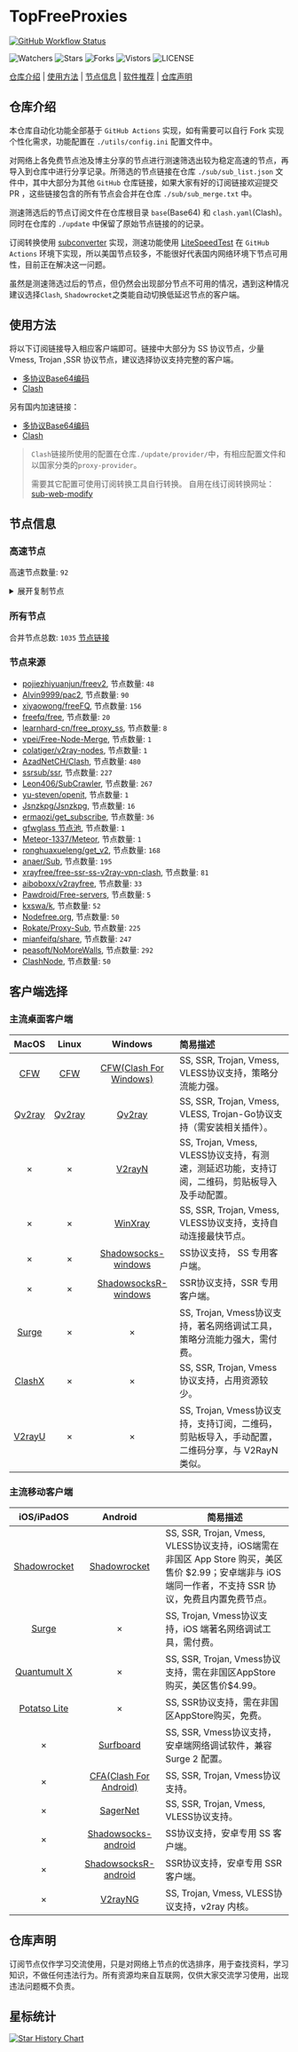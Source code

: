 # TopFreeProxies
[![GitHub Workflow Status](https://github.com/1904240502/node/actions/workflows/get-proxies.yml/badge.svg)](https://github.com/1904240502/node/actions/workflows/get-proxies.yml) 

![Watchers](https://img.shields.io/github/watchers/1904240502/node) ![Stars](https://img.shields.io/github/stars/1904240502/node) ![Forks](https://img.shields.io/github/forks/1904240502/node) ![Vistors](https://visitor-badge.laobi.icu/badge?page_id=1904240502.node) ![LICENSE](https://img.shields.io/badge/license-CC%20BY--SA%204.0-green.svg)

[仓库介绍](https://github.com/1904240502/node#仓库介绍) | [使用方法](https://github.com/1904240502/node#使用方法) | [节点信息](https://github.com/1904240502/node#节点信息) | [软件推荐](https://github.com/1904240502/node#客户端选择) | [仓库声明](https://github.com/1904240502/node#仓库声明)

## 仓库介绍
本仓库自动化功能全部基于 `GitHub Actions` 实现，如有需要可以自行 Fork 实现个性化需求，功能配置在 `./utils/config.ini` 配置文件中。

对网络上各免费节点池及博主分享的节点进行测速筛选出较为稳定高速的节点，再导入到仓库中进行分享记录。所筛选的节点链接在仓库 `./sub/sub_list.json` 文件中，其中大部分为其他 `GitHub` 仓库链接，如果大家有好的订阅链接欢迎提交 PR ，这些链接包含的所有节点会合并在仓库 `./sub/sub_merge.txt` 中。

测速筛选后的节点订阅文件在仓库根目录 `base`(Base64) 和 `clash.yaml`(Clash)。同时在仓库的 `./update` 中保留了原始节点链接的的记录。

订阅转换使用 [subconverter](https://github.com/tindy2013/subconverter) 实现，测速功能使用 [LiteSpeedTest](https://github.com/xxf098/LiteSpeedTest) 在 `GitHub Actions` 环境下实现，所以美国节点较多，不能很好代表国内网络环境下节点可用性，目前正在解决这一问题。

虽然是测速筛选过后的节点，但仍然会出现部分节点不可用的情况，遇到这种情况建议选择`Clash`, `Shadowrocket`之类能自动切换低延迟节点的客户端。

## 使用方法
将以下订阅链接导入相应客户端即可。链接中大部分为 SS 协议节点，少量 Vmess, Trojan ,SSR 协议节点，建议选择协议支持完整的客户端。

- [多协议Base64编码](https://raw.githubusercontent.com/1904240502/node/master/base)
- [Clash](https://raw.githubusercontent.com/1904240502/node/master/clash.yaml)



另有国内加速链接：

- [多协议Base64编码](https://fastly.jsdelivr.net/gh/1904240502/node@master/base)
- [Clash](https://fastly.jsdelivr.net/gh/1904240502/node@master/clash.yaml)

>`Clash`链接所使用的配置在仓库`./update/provider/`中，有相应配置文件和以国家分类的`proxy-provider`。
>
>需要其它配置可使用订阅转换工具自行转换。
>自用在线订阅转换网址：[sub-web-modify](https://sub.v1.mk/)

## 节点信息
### 高速节点
高速节点数量: `92`
<details>
  <summary>展开复制节点</summary>

    vmess://eyJ2IjoiMiIsInBzIjoi8J+HuPCfh6wgU2luZ2Fwb3JlIDAzIChHQVJFTkEpIiwiYWRkIjoiMTM0LjEyMi40MC41NiIsInBvcnQiOiI4MCIsInR5cGUiOiJub25lIiwiaWQiOiI5MWJhZTI5NS1jMTY3LTRkZjgtOWI5OC0yMTdhZmFiNzk3MTciLCJhaWQiOiIwIiwibmV0Ijoid3MiLCJwYXRoIjoiL2hhaHV1dHVuZyIsImhvc3QiOiJkbC5rZ3ZuLmdhcmVuYW5vdy5jb20iLCJ0bHMiOiIifQ==
    ss://YWVzLTI1Ni1jZmI6YW1hem9uc2tyMDU@43.207.110.173:443#%F0%9F%87%AF%F0%9F%87%B5%20%E6%97%A5%E6%9C%AC%20006
    ssr://anAtYW00OC02LmVxbm9kZS5uZXQ6ODA4MTpvcmlnaW46YWVzLTI1Ni1jZmI6dGxzMS4yX3RpY2tldF9hdXRoOlpVRnZhMkpoUkU0Mi8_Z3JvdXA9VTFOU1VISnZkbWxrWlhJJnJlbWFya3M9OEotSHJfQ2ZoN1VnNXBlbDVweXNJREF4TUEmb2Jmc3BhcmFtPSZwcm90b3BhcmFtPQ
    vmess://eyJ2IjoiMiIsInBzIjoi8J+HuPCfh6wg5paw5Yqg5Z2hXzAzMjIwMjUiLCJhZGQiOiIxNzIuMTA0LjE3MS42NCIsInBvcnQiOiI4MCIsInR5cGUiOiJub25lIiwiaWQiOiI1YmI2YjVjMy00MGRkLTRhMWYtOWY0My04MDIzMjBjYzViNTYiLCJhaWQiOiIwIiwibmV0Ijoid3MiLCJwYXRoIjoiL3Byb2plY3Q0Z3l1bmEucHciLCJob3N0IjoiMTcyLjEwNC4xNzEuNjQiLCJ0bHMiOiIifQ==
    trojan://78af6d6d-6de7-3a1f-a969-c39077fb47bf@azgy001.xibai6.top:20713?allowInsecure=1&sni=ssl.ssl12.xyz#%F0%9F%87%A8%F0%9F%87%B3%20_TW_%E5%8F%B0%E6%B9%BE-%3E%F0%9F%87%BA%F0%9F%87%B8_US_%E7%BE%8E%E5%9B%BD_50
    vmess://eyJ2IjoiMiIsInBzIjoi8J+Hr/Cfh7UgX0pQX+aXpeacrF8zIiwiYWRkIjoic3V6aGloYW4uZXUub3JnIiwicG9ydCI6IjQ0MyIsInR5cGUiOiJub25lIiwiaWQiOiIwYjg3M2NmZi0xMWFiLTQ3MTYtYzQxYS0wNGY4ODYxMzUwOTEiLCJhaWQiOiIwIiwibmV0Ijoid3MiLCJwYXRoIjoiL3JvZXdlc3UiLCJob3N0Ijoic3V6aGloYW4uZXUub3JnIiwidGxzIjoidGxzIn0=
    ss://Y2hhY2hhMjAtaWV0Zi1wb2x5MTMwNTpHIXlCd1BXSDNWYW8@217.197.161.138:805#Pool_%F0%9F%87%B8%F0%9F%87%ACSG_126
    ss://Y2hhY2hhMjAtaWV0Zi1wb2x5MTMwNTpHIXlCd1BXSDNWYW8@217.197.161.136:811#Pool_%F0%9F%87%B8%F0%9F%87%ACSG_125
    trojan://96983eb4-c8f1-316e-ab00-500014ed3d8b@133.167.100.203:2053?allowInsecure=1#%F0%9F%87%AF%F0%9F%87%B5%20JP%28AzadNet.t.me%29_8
    trojan://36d9d131-6319-4758-b4ce-3011f0afc72a@20.239.141.137:443?allowInsecure=1&sni=hkt.iamnotagoodman.com#%F0%9F%87%AD%F0%9F%87%B0%20HK%28AzadNet.t.me%29_4
    trojan://91ef9bbb-25d9-4593-9f9e-d17e713f5aad@47.242.63.176:443?allowInsecure=1&sni=805hk.ok365.cyou#%F0%9F%87%AD%F0%9F%87%B0%20HK%28AzadNet.t.me%29_5
    trojan://d4e41ff772c7fd45@45.11.104.94:3389?allowInsecure=1&sni=sbank.ir#%F0%9F%87%AD%F0%9F%87%B0%20HK%28AzadNet.t.me%29_6
    trojan://f42e1a2e-e650-44f4-8d17-bcb68663da18@150.230.201.192:443?allowInsecure=1&sni=www.seetheworldjp.ga#%F0%9F%87%AF%F0%9F%87%B5%20JP%28AzadNet.t.me%29_1
    trojan://4f7dc540-d244-4e64-af21-4b5bb300add3@132.226.5.246:443?allowInsecure=1&sni=www.tokyo2023.ga#%F0%9F%87%AF%F0%9F%87%B5%20JP%28AzadNet.t.me%29_2
    trojan://7d0f1f83-0f2f-4b90-930e-de44ac233fef@20.210.234.145:443?allowInsecure=1&sni=in.stablize.top#%F0%9F%87%AF%F0%9F%87%B5%20JP%28AzadNet.t.me%29_3
    trojan://share.mjj-home.com@185.212.56.168:443?allowInsecure=1&sni=tw.softbank.mjj-home.com#%F0%9F%87%AF%F0%9F%87%B5%20JP%28AzadNet.t.me%29_4
    trojan://29aa9820-78aa-43de-a477-587747ce21a3@20.210.223.245:443?allowInsecure=1&sni=usajs.stablize.top#%F0%9F%87%AF%F0%9F%87%B5%20JP%28AzadNet.t.me%29_5
    trojan://7d0f1f83-0f2f-4b90-930e-de44ac233fef@20.194.223.41:443?allowInsecure=1&sni=jp.stablize.top#%F0%9F%87%AF%F0%9F%87%B5%20JP%28AzadNet.t.me%29_6
    trojan://96983eb4-c8f1-316e-ab00-500014ed3d8b@49.212.221.47:2053?allowInsecure=1#%F0%9F%87%AF%F0%9F%87%B5%20JP%28AzadNet.t.me%29_7
    trojan://d2c435dd-f5d6-4b27-b2af-daddcf85b56c@58.152.47.118:443?allowInsecure=1&sni=download2hkt.windowsupdate.lol#%F0%9F%87%AD%F0%9F%87%B0%20HK%28AzadNet.t.me%29_3
    trojan://96983eb4-c8f1-316e-ab00-500014ed3d8b@160.16.145.107:2053?allowInsecure=1#%F0%9F%87%AF%F0%9F%87%B5%20JP%28AzadNet.t.me%29_9
    trojan://96983eb4-c8f1-316e-ab00-500014ed3d8b@219.94.250.108:2053?allowInsecure=1#%F0%9F%87%AF%F0%9F%87%B5%20JP%28AzadNet.t.me%29_10
    trojan://96983eb4-c8f1-316e-ab00-500014ed3d8b@153.121.74.146:2053?allowInsecure=1#%F0%9F%87%AF%F0%9F%87%B5%20JP%28AzadNet.t.me%29_11
    trojan://265f092f-418b-30c9-a479-4800fd44dd19mielink@172.104.118.90:443?allowInsecure=1&sni=$paydiu.com#%F0%9F%87%AF%F0%9F%87%B5%20JP%28AzadNet.t.me%29_12
    trojan://9c822f05-cfdc-479a-9534-60f3d4127435@138.2.113.248:443?allowInsecure=1#%F0%9F%87%B0%F0%9F%87%B7%20KR%28AzadNet.t.me%29_1
    trojan://f2117e99-9b6e-47fd-b0a9-634a0b15b998@146.56.189.146:443?allowInsecure=1#%F0%9F%87%B0%F0%9F%87%B7%20KR%28AzadNet.t.me%29_2
    trojan://7d2f4381-c5d5-38ae-9ee9-5dd8e37f66d7@172.105.127.58:443?allowInsecure=1&sni=sg1.nodegz.top#%F0%9F%87%B8%F0%9F%87%AC%20SG%28AzadNet.t.me%29_2
    trojan://iyinglong@18.141.8.87:443?allowInsecure=1#%F0%9F%87%B8%F0%9F%87%AC%20SG%28AzadNet.t.me%29_3
    trojan://d66013c645b93c5c@5.44.249.43:3389?allowInsecure=1#%F0%9F%87%B8%F0%9F%87%AC%20SG%28AzadNet.t.me%29_4
    trojan://7d0f1f83-0f2f-4b90-930e-de44ac233fef@23.101.30.60:443?allowInsecure=1&sni=sg.stablize.top#%F0%9F%87%B8%F0%9F%87%AC%20SG%28AzadNet.t.me%29_5
    trojan://41742_920c8caa@13.229.61.145:443?allowInsecure=1&sni=hk31.ssgnode.ga#%F0%9F%87%B8%F0%9F%87%AC%20SG%28AzadNet.t.me%29_6
    trojan://iyinglong@54.179.182.190:443?allowInsecure=1#%F0%9F%87%B8%F0%9F%87%AC%20SG%28AzadNet.t.me%29_7
    trojan://28d98f761aca9d636f44db62544628eb@184.168.127.50:443?allowInsecure=1#%F0%9F%87%B8%F0%9F%87%AC%20SG%28AzadNet.t.me%29_8
    trojan://dbc97910-5265-488e-b2e5-62e533f97326@20.205.233.160:443?allowInsecure=1&sni=li1faiubsvdnasjp2.559xp5.cn#%F0%9F%87%B8%F0%9F%87%AC%20SG%28AzadNet.t.me%29_9
    trojan://f3389204-7adb-45d8-906c-c17792336574@20.205.235.145:443?allowInsecure=1&sni=nsaghhfhitw.559xp5.cn#%F0%9F%87%B8%F0%9F%87%AC%20SG%28AzadNet.t.me%29_10
    trojan://yAcqvPOj@sgb.mdfg.tk:443?allowInsecure=1#%F0%9F%87%B8%F0%9F%87%AC%20SG%28AzadNet.t.me%29_11
    trojan://0c6a3341e8d5ab17@103.172.116.214:3389?allowInsecure=1#%F0%9F%87%B8%F0%9F%87%AC%20SG%28AzadNet.t.me%29_12
    trojan://7b06d22a8a7c764f@211.72.35.158:3389?allowInsecure=1#%F0%9F%87%A8%F0%9F%87%B3%20TW%28AzadNet.t.me%29_1
    trojan://HjFvTHArRtFScVNJQIBrjCejelvHATUk@61.228.92.76:889?allowInsecure=1&sni=o-two.bond#%F0%9F%87%A8%F0%9F%87%B3%20TW%28AzadNet.t.me%29_2
    trojan://s6rIg1Mkke73fwZU@111.253.221.179:443?allowInsecure=1&sni=mv-tw05.link#%F0%9F%87%A8%F0%9F%87%B3%20TW%28AzadNet.t.me%29_3
    trojan://b09d2aaa443af97a@211.72.35.155:3389?allowInsecure=1#%F0%9F%87%A8%F0%9F%87%B3%20TW%28AzadNet.t.me%29_4
    trojan://3febb05ea76a940f@60.249.3.125:3389?allowInsecure=1#%F0%9F%87%A8%F0%9F%87%B3%20TW%28AzadNet.t.me%29_5
    trojan://8b475d9e868e43e0@211.72.35.157:3389?allowInsecure=1#%F0%9F%87%A8%F0%9F%87%B3%20TW%28AzadNet.t.me%29_6
    trojan://b84d16a244460e09@211.72.35.152:3389?allowInsecure=1#%F0%9F%87%A8%F0%9F%87%B3%20TW%28AzadNet.t.me%29_7
    vmess://eyJ2IjoiMiIsInBzIjoi8J+HuvCfh7ggaHR0cHMvL2dpdGh1Yi5jb20vQWx2aW45OTk5L25ldy1wYWMvd2lraSBjbGFzaCBpcDEg5rSb5p2J55+2MS0xMENETiIsImFkZCI6IjE0MS4xMDEuMTE1LjMwIiwicG9ydCI6IjQ0MyIsInR5cGUiOiJub25lIiwiaWQiOiI0MGQ0OTZhNi1jZWViLTQwOTYtYmFlYi00Y2M1MmIyMDU2MjEiLCJhaWQiOiIwIiwibmV0Ijoid3MiLCJwYXRoIjoiL0VDVENKMERGIiwiaG9zdCI6IjE1NC52MnJheTMueHl6IiwidGxzIjoidGxzIn0=
    vmess://eyJ2IjoiMiIsInBzIjoi8J+HuvCfh7ggaHR0cHMvL2dpdGh1Yi5jb20vQWx2aW45OTk5L25ldy1wYWMvd2lraSBjbGFzaCBpcDEg5rSb5p2J55+2MS0xMkNETiIsImFkZCI6IjE5MC45My4yNDQuMiIsInBvcnQiOiI0NDMiLCJ0eXBlIjoibm9uZSIsImlkIjoiNDBkNDk2YTYtY2VlYi00MDk2LWJhZWItNGNjNTJiMjA1NjIxIiwiYWlkIjoiMCIsIm5ldCI6IndzIiwicGF0aCI6Ii9FQ1RDSjBERiIsImhvc3QiOiIxNTQudjJyYXkzLnh5eiIsInRscyI6InRscyJ9
    vmess://eyJ2IjoiMiIsInBzIjoi8J+HuvCfh7ggZ2l0aHViLmNvbS9mcmVlZnEgLSDnvo7lm71DbG91ZEZsYXJl6IqC54K5IDE2IiwiYWRkIjoic2cuNzE4Mzk4Lnh5eiIsInBvcnQiOiI4NDQzIiwidHlwZSI6Im5vbmUiLCJpZCI6ImJlMzVmMzlmLTU3MWQtNDI0MC04YWIyLTgwNTVhYWUzYTUzZSIsImFpZCI6IjAiLCJuZXQiOiJ3cyIsInBhdGgiOiIvc3N2Y3VzIiwiaG9zdCI6InNnLjcxODM5OC54eXoiLCJ0bHMiOiJ0bHMifQ==
    trojan://xxoo@138.124.183.222:443?allowInsecure=1&sni=138.124.183.222#%F0%9F%87%BA%F0%9F%87%B8%20US%28AzadNet.t.me%29_2
    vmess://eyJ2IjoiMiIsInBzIjoi8J+HuvCfh7ggaHR0cHMvL2dpdGh1Yi5jb20vQWx2aW45OTk5L25ldy1wYWMvd2lraSBjbGFzaCBpcDEg5rSb5p2J55+2MS0xM0NETiIsImFkZCI6IjE5MC45My4yNDUuMiIsInBvcnQiOiI0NDMiLCJ0eXBlIjoibm9uZSIsImlkIjoiNDBkNDk2YTYtY2VlYi00MDk2LWJhZWItNGNjNTJiMjA1NjIxIiwiYWlkIjoiMCIsIm5ldCI6IndzIiwicGF0aCI6Ii9FQ1RDSjBERiIsImhvc3QiOiIxNTQudjJyYXkzLnh5eiIsInRscyI6InRscyJ9
    trojan://C931CWacy8@204.216.214.102:44386?allowInsecure=1&sni=204.216.214.102#%F0%9F%87%BA%F0%9F%87%B8%20US%28AzadNet.t.me%29_3
    vmess://eyJ2IjoiMiIsInBzIjoi8J+HuvCfh7ggaHR0cHMvL2dpdGh1Yi5jb20vQWx2aW45OTk5L25ldy1wYWMvd2lraSBjbGFzaCBpcDEg5rSb5p2J55+2My00Q0ROIiwiYWRkIjoiMjAzLjMwLjE5MC4yIiwicG9ydCI6IjQ0MyIsInR5cGUiOiJub25lIiwiaWQiOiIxN2IyYTMxMy0zN2EwLTQ5NDUtYThlNC1lNjMzNzU1MDZiNGEiLCJhaWQiOiIwIiwibmV0Ijoid3MiLCJwYXRoIjoiL0EyREpPUEZUIiwiaG9zdCI6Ijc3LnYycmF5MS54eXoiLCJ0bHMiOiJ0bHMifQ==
    vmess://eyJ2IjoiMiIsInBzIjoi8J+HuvCfh7ggaHR0cHMvL2dpdGh1Yi5jb20vQWx2aW45OTk5L25ldy1wYWMvd2lraSBjbGFzaCBpcDEg5rSb5p2J55+2My01Q0ROIiwiYWRkIjoiMjAzLjMwLjE4OS4yIiwicG9ydCI6IjQ0MyIsInR5cGUiOiJub25lIiwiaWQiOiIxN2IyYTMxMy0zN2EwLTQ5NDUtYThlNC1lNjMzNzU1MDZiNGEiLCJhaWQiOiIwIiwibmV0Ijoid3MiLCJwYXRoIjoiL0EyREpPUEZUIiwiaG9zdCI6Ijc3LnYycmF5MS54eXoiLCJ0bHMiOiJ0bHMifQ==
    vmess://eyJ2IjoiMiIsInBzIjoi8J+HuvCfh7ggaHR0cHMvL2dpdGh1Yi5jb20vQWx2aW45OTk5L25ldy1wYWMvd2lraSBjbGFzaCBpcDEg5rSb5p2J55+2My0zQ0ROIiwiYWRkIjoiMjMuMjI3LjM4LjQwIiwicG9ydCI6IjQ0MyIsInR5cGUiOiJub25lIiwiaWQiOiIxN2IyYTMxMy0zN2EwLTQ5NDUtYThlNC1lNjMzNzU1MDZiNGEiLCJhaWQiOiIwIiwibmV0Ijoid3MiLCJwYXRoIjoiL0EyREpPUEZUIiwiaG9zdCI6Ijc3LnYycmF5MS54eXoiLCJ0bHMiOiJ0bHMifQ==
    vmess://eyJ2IjoiMiIsInBzIjoi8J+HuvCfh7gg576O5Zu9XzAzMjI5OTQiLCJhZGQiOiIxNzIuNjcuMjAzLjE2MiIsInBvcnQiOiI0NDMiLCJ0eXBlIjoibm9uZSIsImlkIjoiYzVhMmQ3YjgtYmY4NC00Zjk3LTg1NzctYjliODdmMmJhYWY3IiwiYWlkIjoiMCIsIm5ldCI6IndzIiwicGF0aCI6Ii9BVUlLTjhBVSIsImhvc3QiOiJvcGxnMS5jZmNkbjIueHl6IiwidGxzIjoidGxzIn0=
    vmess://eyJ2IjoiMiIsInBzIjoi8J+HuvCfh7ggaHR0cHMvL2dpdGh1Yi5jb20vQWx2aW45OTk5L25ldy1wYWMvd2lraSBjbGFzaCBpcDEg5rSb5p2J55+2Mi0xMUNETiIsImFkZCI6IjE0MS4xMDEuMTE0LjMxIiwicG9ydCI6IjQ0MyIsInR5cGUiOiJub25lIiwiaWQiOiI1NmEyMTg4Yi0yYWI3LTQwMmMtYjliOC0zNDg0N2ZkZjA5NTgiLCJhaWQiOiIwIiwibmV0Ijoid3MiLCJwYXRoIjoiLzVRTlJPU1JWIiwiaG9zdCI6ImNsYXNoMS5zc3ItZnJlZTIueHl6IiwidGxzIjoidGxzIn0=
    vmess://eyJ2IjoiMiIsInBzIjoi8J+HuvCfh7gg576O5Zu9IDA2MCIsImFkZCI6Im1haW4ubWlsbGlvbmFpcmVhaXNsZS5jb20iLCJwb3J0IjoiNDQzIiwidHlwZSI6Im5vbmUiLCJpZCI6IjJiMjE0MTIyLTE5MDYtNDI4YS1iYmI3LWEwMzljYmI3Y2Q1YyIsImFpZCI6IjAiLCJuZXQiOiJ3cyIsInBhdGgiOiIvOUpaRkRUS0UiLCJob3N0IjoiZnIxLnRydW1wMjAyMy5vcmciLCJ0bHMiOiJ0bHMifQ==
    vmess://eyJ2IjoiMiIsInBzIjoi8J+HuvCfh7ggaHR0cHMvL2dpdGh1Yi5jb20vQWx2aW45OTk5L25ldy1wYWMvd2lraSBjbGFzaCBpcDMg5rSb5p2J55+2NSIsImFkZCI6IjIwMy4zMC4xOTEuNiIsInBvcnQiOiI0NDMiLCJ0eXBlIjoibm9uZSIsImlkIjoiYzVhMmQ3YjgtYmY4NC00Zjk3LTg1NzctYjliODdmMmJhYWY3IiwiYWlkIjoiMCIsIm5ldCI6IndzIiwicGF0aCI6Ii9BVUlLTjhBVSIsImhvc3QiOiJvcGxnMS5jZmNkbjIueHl6IiwidGxzIjoidGxzIn0=
    vmess://eyJ2IjoiMiIsInBzIjoi8J+HuvCfh7ggaHR0cHMvL2dpdGh1Yi5jb20vQWx2aW45OTk5L25ldy1wYWMvd2lraSBjbGFzaCBpcDEg5rSb5p2J55+2My02Q0ROIiwiYWRkIjoiMjAzLjMwLjE4OC4yIiwicG9ydCI6IjQ0MyIsInR5cGUiOiJub25lIiwiaWQiOiIxN2IyYTMxMy0zN2EwLTQ5NDUtYThlNC1lNjMzNzU1MDZiNGEiLCJhaWQiOiIwIiwibmV0Ijoid3MiLCJwYXRoIjoiL0EyREpPUEZUIiwiaG9zdCI6Ijc3LnYycmF5MS54eXoiLCJ0bHMiOiJ0bHMifQ==
    vmess://eyJ2IjoiMiIsInBzIjoi8J+HuvCfh7ggVVMoQXphZE5ldC50Lm1lKV8yNSIsImFkZCI6Ijc3LnYycmF5MS54eXoiLCJwb3J0IjoiNDQzIiwidHlwZSI6Im5vbmUiLCJpZCI6IjE3YjJhMzEzLTM3YTAtNDk0NS1hOGU0LWU2MzM3NTUwNmI0YSIsImFpZCI6IjAiLCJuZXQiOiJ3cyIsInBhdGgiOiIvQTJESk9QRlQiLCJob3N0IjoiNzcudjJyYXkxLnh5eiIsInRscyI6InRscyJ9
    vmess://eyJ2IjoiMiIsInBzIjoi8J+HuvCfh7gg576O5Zu9IDA4NyIsImFkZCI6IjE3Mi42Ny40NS4xNDQiLCJwb3J0IjoiNDQzIiwidHlwZSI6Im5vbmUiLCJpZCI6ImM1YTJkN2I4LWJmODQtNGY5Ny04NTc3LWI5Yjg3ZjJiYWFmNyIsImFpZCI6IjAiLCJuZXQiOiJ3cyIsInBhdGgiOiIvQVVJS044QVUiLCJob3N0Ijoib3BsZzEuY2ZjZG4yLnh5eiIsInRscyI6InRscyJ9
    vmess://eyJ2IjoiMiIsInBzIjoi8J+HuvCfh7ggaHR0cHMvL2dpdGh1Yi5jb20vQWx2aW45OTk5L25ldy1wYWMvd2lraSBjbGFzaCBpcDEg5rSb5p2J55+2NC0xMiIsImFkZCI6IjIzLjIyNy4zOC4yNSIsInBvcnQiOiI0NDMiLCJ0eXBlIjoibm9uZSIsImlkIjoiYzVhMmQ3YjgtYmY4NC00Zjk3LTg1NzctYjliODdmMmJhYWY3IiwiYWlkIjoiMCIsIm5ldCI6IndzIiwicGF0aCI6Ii9BVUlLTjhBVSIsImhvc3QiOiJvcGxnMS5jZmNkbjIueHl6IiwidGxzIjoidGxzIn0=
    vmess://eyJ2IjoiMiIsInBzIjoi8J+HuvCfh7ggaHR0cHMvL2dpdGh1Yi5jb20vQWx2aW45OTk5L25ldy1wYWMvd2lraSBjbGFzaCBpcDEg5rSb5p2J55+2NC0xMCIsImFkZCI6IjIzLjIyNy4zOC4yNyIsInBvcnQiOiI0NDMiLCJ0eXBlIjoibm9uZSIsImlkIjoiYzVhMmQ3YjgtYmY4NC00Zjk3LTg1NzctYjliODdmMmJhYWY3IiwiYWlkIjoiMCIsIm5ldCI6IndzIiwicGF0aCI6Ii9BVUlLTjhBVSIsImhvc3QiOiJvcGxnMS5jZmNkbjIueHl6IiwidGxzIjoidGxzIn0=
    trojan://78af6d6d-6de7-3a1f-a969-c39077fb47bf@azgy001.xibai6.top:20713?allowInsecure=1&sni=ssl.ssl12.xyz#%F0%9F%87%A8%F0%9F%87%B3%20_TW_%E5%8F%B0%E6%B9%BE-%3E%F0%9F%87%BA%F0%9F%87%B8_US_%E7%BE%8E%E5%9B%BD_50%202
    vmess://eyJ2IjoiMiIsInBzIjoi8J+HuvCfh7ggaHR0cHMvL2dpdGh1Yi5jb20vQWx2aW45OTk5L25ldy1wYWMvd2lraSBjbGFzaCBpcDEg5rSb5p2J55+2NC0xNCIsImFkZCI6IjIwMy4yNC4xMDguOCIsInBvcnQiOiI0NDMiLCJ0eXBlIjoibm9uZSIsImlkIjoiYzVhMmQ3YjgtYmY4NC00Zjk3LTg1NzctYjliODdmMmJhYWY3IiwiYWlkIjoiMCIsIm5ldCI6IndzIiwicGF0aCI6Ii9BVUlLTjhBVSIsImhvc3QiOiJvcGxnMS5jZmNkbjIueHl6IiwidGxzIjoidGxzIn0=
    vmess://eyJ2IjoiMiIsInBzIjoi8J+HuvCfh7ggaHR0cHMvL2dpdGh1Yi5jb20vQWx2aW45OTk5L25ldy1wYWMvd2lraSBjbGFzaCBpcDEg5rSb5p2J55+2Mi0zQ0ROIiwiYWRkIjoiMjMuMjI3LjM4LjM5IiwicG9ydCI6IjQ0MyIsInR5cGUiOiJub25lIiwiaWQiOiI1NmEyMTg4Yi0yYWI3LTQwMmMtYjliOC0zNDg0N2ZkZjA5NTgiLCJhaWQiOiIwIiwibmV0Ijoid3MiLCJwYXRoIjoiLzVRTlJPU1JWIiwiaG9zdCI6ImNsYXNoMS5zc3ItZnJlZTIueHl6IiwidGxzIjoidGxzIn0=
    vmess://eyJ2IjoiMiIsInBzIjoi8J+HuvCfh7ggaHR0cHMvL2dpdGh1Yi5jb20vQWx2aW45OTk5L25ldy1wYWMvd2lraSBjbGFzaCBpcDMg5rSb5p2J55+2NyIsImFkZCI6IjIwMy4zMC4xOTEuNCIsInBvcnQiOiI0NDMiLCJ0eXBlIjoibm9uZSIsImlkIjoiYzVhMmQ3YjgtYmY4NC00Zjk3LTg1NzctYjliODdmMmJhYWY3IiwiYWlkIjoiMCIsIm5ldCI6IndzIiwicGF0aCI6Ii9BVUlLTjhBVSIsImhvc3QiOiJvcGxnMS5jZmNkbjIueHl6IiwidGxzIjoidGxzIn0=
    vmess://eyJ2IjoiMiIsInBzIjoi8J+HuvCfh7ggaHR0cHMvL2dpdGh1Yi5jb20vQWx2aW45OTk5L25ldy1wYWMvd2lraSBjbGFzaCBpcDEg5rSb5p2J55+2Mi02Q0ROIiwiYWRkIjoiMjAzLjMwLjE4OC4xODkiLCJwb3J0IjoiNDQzIiwidHlwZSI6Im5vbmUiLCJpZCI6IjU2YTIxODhiLTJhYjctNDAyYy1iOWI4LTM0ODQ3ZmRmMDk1OCIsImFpZCI6IjAiLCJuZXQiOiJ3cyIsInBhdGgiOiIvNVFOUk9TUlYiLCJob3N0IjoiY2xhc2gxLnNzci1mcmVlMi54eXoiLCJ0bHMiOiJ0bHMifQ==
    vmess://eyJ2IjoiMiIsInBzIjoi8J+HuPCfh6wgU2luZ2Fwb3JlIDAzIChHQVJFTkEpIDIiLCJhZGQiOiIxMzQuMTIyLjQwLjU2IiwicG9ydCI6IjgwIiwidHlwZSI6Im5vbmUiLCJpZCI6IjkxYmFlMjk1LWMxNjctNGRmOC05Yjk4LTIxN2FmYWI3OTcxNyIsImFpZCI6IjAiLCJuZXQiOiJ3cyIsInBhdGgiOiIvaGFodXV0dW5nIiwiaG9zdCI6ImRsLmtndm4uZ2FyZW5hbm93LmNvbSIsInRscyI6IiJ9
    vmess://eyJ2IjoiMiIsInBzIjoiQFNTUlNVQi1WNTIt5LuY6LS55o6o6I2Qc3VvLnl0L3NzcnN1YiIsImFkZCI6IjE1NC52MnJheTMueHl6IiwicG9ydCI6IjQ0MyIsInR5cGUiOiJub25lIiwiaWQiOiI0MGQ0OTZhNi1jZWViLTQwOTYtYmFlYi00Y2M1MmIyMDU2MjEiLCJhaWQiOiIwIiwibmV0Ijoid3MiLCJwYXRoIjoiL0VDVENKMERGIiwiaG9zdCI6IjE1NC52MnJheTMueHl6IiwidGxzIjoidGxzIn0=
    vmess://eyJ2IjoiMiIsInBzIjoi5pyq55+lXzAzMjIwODgiLCJhZGQiOiIxNDEuMTAxLjExNC4xMDIiLCJwb3J0IjoiNDQzIiwidHlwZSI6Im5vbmUiLCJpZCI6IjVmNjRmYTY1LTdiMTQtNDljNS05NTRkLWFhMTVjNmJmY2FjZCIsImFpZCI6IjAiLCJuZXQiOiJ3cyIsInBhdGgiOiIvZG9uZ3RhaXdhbmcuY29tIiwiaG9zdCI6ImNsYXNoNi5zc3ItZnJlZS54eXoiLCJ0bHMiOiJ0bHMifQ==
    vmess://eyJ2IjoiMiIsInBzIjoi8J+HuvCfh7ggaHR0cHMvL2dpdGh1Yi5jb20vQWx2aW45OTk5L25ldy1wYWMvd2lraSBjbGFzaCBpcDEg5rSb5p2J55+2MS00Q0ROIiwiYWRkIjoiMjAzLjMwLjE5MC4xIiwicG9ydCI6IjQ0MyIsInR5cGUiOiJub25lIiwiaWQiOiI0MGQ0OTZhNi1jZWViLTQwOTYtYmFlYi00Y2M1MmIyMDU2MjEiLCJhaWQiOiIwIiwibmV0Ijoid3MiLCJwYXRoIjoiL0VDVENKMERGIiwiaG9zdCI6IjE1NC52MnJheTMueHl6IiwidGxzIjoidGxzIn0=
    vmess://eyJ2IjoiMiIsInBzIjoi8J+HuvCfh7ggaHR0cHMvL2dpdGh1Yi5jb20vQWx2aW45OTk5L25ldy1wYWMvd2lraSBjbGFzaCBpcDEg5rSb5p2J55+2MS04Q0ROIiwiYWRkIjoiNjYuMjM1LjIwMC4xIiwicG9ydCI6IjQ0MyIsInR5cGUiOiJub25lIiwiaWQiOiI0MGQ0OTZhNi1jZWViLTQwOTYtYmFlYi00Y2M1MmIyMDU2MjEiLCJhaWQiOiIwIiwibmV0Ijoid3MiLCJwYXRoIjoiL0VDVENKMERGIiwiaG9zdCI6IjE1NC52MnJheTMueHl6IiwidGxzIjoidGxzIn0=
    vmess://eyJ2IjoiMiIsInBzIjoi8J+HuvCfh7ggaHR0cHMvL2dpdGh1Yi5jb20vQWx2aW45OTk5L25ldy1wYWMvd2lraSBjbGFzaCBpcDEg5rSb5p2J55+2MS02Q0ROIiwiYWRkIjoiMjAzLjMwLjE4OC4xIiwicG9ydCI6IjQ0MyIsInR5cGUiOiJub25lIiwiaWQiOiI0MGQ0OTZhNi1jZWViLTQwOTYtYmFlYi00Y2M1MmIyMDU2MjEiLCJhaWQiOiIwIiwibmV0Ijoid3MiLCJwYXRoIjoiL0VDVENKMERGIiwiaG9zdCI6IjE1NC52MnJheTMueHl6IiwidGxzIjoidGxzIn0=
    vmess://eyJ2IjoiMiIsInBzIjoi5LqM54i357+75aKZIGh0dHBzLy8xODA4LmdhIE5vZGVfNjciLCJhZGQiOiIxNDEuMTQ3LjE0OS4xMDEiLCJwb3J0IjoiNDQzIiwidHlwZSI6Im5vbmUiLCJpZCI6ImIzYjZjOTRiLTAxYTQtNDc2MC1jZThiLWQ3ZjNmNDQzYjdmMCIsImFpZCI6IjAiLCJuZXQiOiJ0Y3AiLCJwYXRoIjoiL0VDVENKMERGIiwiaG9zdCI6IjE1NC52MnJheTMueHl6IiwidGxzIjoiIn0=
    ssr://c2ctYW0zLmVxc3Vuc2hpbmUuY29tOjMyMDAxOm9yaWdpbjphZXMtMjU2LWNmYjp0bHMxLjJfdGlja2V0X2F1dGg6TTJjd1pFaHNTMDFGLz9ncm91cD1VMU5TVUhKdmRtbGtaWEkmcmVtYXJrcz04Si1IdVBDZmg2d2djMmN0WVcwekxtVnhjM1Z1YzJocGJtVXVZMjl0TXpJd01ERSZvYmZzcGFyYW09JnByb3RvcGFyYW09
    vmess://eyJ2IjoiMiIsInBzIjoi5LqM54i357+75aKZIGh0dHBzLy8xODA4LmdhIE5vZGVfOTgiLCJhZGQiOiJ2YzMubm9tbC5hcHAiLCJwb3J0IjoiODA4MCIsInR5cGUiOiJub25lIiwiaWQiOiJiZTM1ZjM5Zi01NzFkLTQyNDAtOGFiMi04MDU1YWFlM2E1M2UiLCJhaWQiOiIwIiwibmV0Ijoid3MiLCJwYXRoIjoiL2NoYXQiLCJob3N0IjoidmMzLm5vbWwuYXBwIiwidGxzIjoiIn0=
    vmess://eyJ2IjoiMiIsInBzIjoi6L+Z5Lqb6IqC54K55Y+q6IO95aSH55So5oiW6ICF6Ziy5q2i5aSx6IGU77yM6Jm954S26LSo6YeP5bm25LiN5piv5b6I5aW977yM5Lmf6K+35L2O6LCD5L2/55SoKSAxMDEiLCJhZGQiOiIxNTIuNjkuMTk3LjYwIiwicG9ydCI6IjEwNjkiLCJ0eXBlIjoibm9uZSIsImlkIjoiYWM4ZTI2ZmUtODE1MC00YjYwLWFlNjQtODJmYzc3ZWJhMmNmIiwiYWlkIjoiMCIsIm5ldCI6InRjcCIsInBhdGgiOiIvY2hhdCIsImhvc3QiOiJ2YzMubm9tbC5hcHAiLCJ0bHMiOiIifQ==
    vmess://eyJ2IjoiMiIsInBzIjoi5pyq55+lXzAzMjI1NDEiLCJhZGQiOiIxNDEuMTAxLjExNC4yMiIsInBvcnQiOiI0NDMiLCJ0eXBlIjoibm9uZSIsImlkIjoiOTM3OWZlYTAtMDA2ZC00ZmQzLThlMzUtZDQ1YTVhZjcyYWEyIiwiYWlkIjoiMCIsIm5ldCI6IndzIiwicGF0aCI6Ii9VTVczNjI2MiIsImhvc3QiOiJ2MnJheTEuemh1amljbjIub3JnIiwidGxzIjoidGxzIn0=
    vmess://eyJ2IjoiMiIsInBzIjoi8J+HuvCfh7ggaHR0cHMvL2dpdGh1Yi5jb20vQWx2aW45OTk5L25ldy1wYWMvd2lraSBjbGFzaCBpcDEg5rSb5p2J55+2MS0xMUNETiIsImFkZCI6IjE0MS4xMDEuMTE0LjMwIiwicG9ydCI6IjQ0MyIsInR5cGUiOiJub25lIiwiaWQiOiI0MGQ0OTZhNi1jZWViLTQwOTYtYmFlYi00Y2M1MmIyMDU2MjEiLCJhaWQiOiIwIiwibmV0Ijoid3MiLCJwYXRoIjoiL0VDVENKMERGIiwiaG9zdCI6IjE1NC52MnJheTMueHl6IiwidGxzIjoidGxzIn0=
    vmess://eyJ2IjoiMiIsInBzIjoi5pyq55+lXzAzMjI1MTgiLCJhZGQiOiIxOTAuOTMuMjQ1LjMiLCJwb3J0IjoiNDQzIiwidHlwZSI6Im5vbmUiLCJpZCI6IjU2YTIxODhiLTJhYjctNDAyYy1iOWI4LTM0ODQ3ZmRmMDk1OCIsImFpZCI6IjAiLCJuZXQiOiJ3cyIsInBhdGgiOiIvNVFOUk9TUlYiLCJob3N0Ijoib3BsZzEuemh1amljbjIuY29tIiwidGxzIjoidGxzIn0=
    vmess://eyJ2IjoiMiIsInBzIjoi8J+HuvCfh7ggaHR0cHMvL2dpdGh1Yi5jb20vQWx2aW45OTk5L25ldy1wYWMvd2lraSBjbGFzaCBpcDEg5rSb5p2J55+2My01Q0ROIDIiLCJhZGQiOiIyMDMuMzAuMTg5LjIiLCJwb3J0IjoiNDQzIiwidHlwZSI6Im5vbmUiLCJpZCI6IjE3YjJhMzEzLTM3YTAtNDk0NS1hOGU0LWU2MzM3NTUwNmI0YSIsImFpZCI6IjAiLCJuZXQiOiJ3cyIsInBhdGgiOiIvQTJESk9QRlQiLCJob3N0IjoiNzcudjJyYXkxLnh5eiIsInRscyI6InRscyJ9
    vmess://eyJ2IjoiMiIsInBzIjoi8J+HuvCfh7ggaHR0cHMvL2dpdGh1Yi5jb20vQWx2aW45OTk5L25ldy1wYWMvd2lraSBjbGFzaCBpcDEg5rSb5p2J55+2My00Q0ROIDIiLCJhZGQiOiIyMDMuMzAuMTkwLjIiLCJwb3J0IjoiNDQzIiwidHlwZSI6Im5vbmUiLCJpZCI6IjE3YjJhMzEzLTM3YTAtNDk0NS1hOGU0LWU2MzM3NTUwNmI0YSIsImFpZCI6IjAiLCJuZXQiOiJ3cyIsInBhdGgiOiIvQTJESk9QRlQiLCJob3N0IjoiNzcudjJyYXkxLnh5eiIsInRscyI6InRscyJ9
    vmess://eyJ2IjoiMiIsInBzIjoi5Lyv5Yip5YW5XzAzMjIwNDIiLCJhZGQiOiIyMDMuMzAuMTkxLjE5MSIsInBvcnQiOiI0NDMiLCJ0eXBlIjoibm9uZSIsImlkIjoiYzVhMmQ3YjgtYmY4NC00Zjk3LTg1NzctYjliODdmMmJhYWY3IiwiYWlkIjoiMCIsIm5ldCI6IndzIiwicGF0aCI6Ii9BVUlLTjhBVSIsImhvc3QiOiJvcGxnMS5jZmNkbjIueHl6IiwidGxzIjoidGxzIn0=
    vmess://eyJ2IjoiMiIsInBzIjoi8J+HuvCfh7ggaHR0cHMvL2dpdGh1Yi5jb20vQWx2aW45OTk5L25ldy1wYWMvd2lraSBjbGFzaCBpcDEg5rSb5p2J55+2My02Q0ROIDIiLCJhZGQiOiIyMDMuMzAuMTg4LjIiLCJwb3J0IjoiNDQzIiwidHlwZSI6Im5vbmUiLCJpZCI6IjE3YjJhMzEzLTM3YTAtNDk0NS1hOGU0LWU2MzM3NTUwNmI0YSIsImFpZCI6IjAiLCJuZXQiOiJ3cyIsInBhdGgiOiIvQTJESk9QRlQiLCJob3N0IjoiNzcudjJyYXkxLnh5eiIsInRscyI6InRscyJ9
    vmess://eyJ2IjoiMiIsInBzIjoi5LqM54i357+75aKZIGh0dHBzLy8xODA4LmdhIE5vZGVfMTciLCJhZGQiOiJtYWluLm1pbGxpb25haXJlYWlzbGUuY29tIiwicG9ydCI6IjQ0MyIsInR5cGUiOiJub25lIiwiaWQiOiIyYjIxNDEyMi0xOTA2LTQyOGEtYmJiNy1hMDM5Y2JiN2NkNWMiLCJhaWQiOiIwIiwibmV0Ijoid3MiLCJwYXRoIjoiLzlKWkZEVEtFIiwiaG9zdCI6ImZyMS50cnVtcDIwMjMub3JnIiwidGxzIjoidGxzIn0=
    vmess://eyJ2IjoiMiIsInBzIjoi8J+HuvCfh7ggaHR0cHMvL2dpdGh1Yi5jb20vQWx2aW45OTk5L25ldy1wYWMvd2lraSBjbGFzaCBpcDEg5rSb5p2J55+2NC0xNSIsImFkZCI6IjIzLjIyNy4zOC4zOCIsInBvcnQiOiI0NDMiLCJ0eXBlIjoibm9uZSIsImlkIjoiYzVhMmQ3YjgtYmY4NC00Zjk3LTg1NzctYjliODdmMmJhYWY3IiwiYWlkIjoiMCIsIm5ldCI6IndzIiwicGF0aCI6Ii9BVUlLTjhBVSIsImhvc3QiOiJvcGxnMS5jZmNkbjIueHl6IiwidGxzIjoidGxzIn0=
    vmess://eyJ2IjoiMiIsInBzIjoi8J+HuvCfh7ggaHR0cHMvL2dpdGh1Yi5jb20vQWx2aW45OTk5L25ldy1wYWMvd2lraSBjbGFzaCBpcDMg5rSb5p2J55+2NyAyIiwiYWRkIjoiMjAzLjMwLjE5MS40IiwicG9ydCI6IjQ0MyIsInR5cGUiOiJub25lIiwiaWQiOiJjNWEyZDdiOC1iZjg0LTRmOTctODU3Ny1iOWI4N2YyYmFhZjciLCJhaWQiOiIwIiwibmV0Ijoid3MiLCJwYXRoIjoiL0FVSUtOOEFVIiwiaG9zdCI6Im9wbGcxLmNmY2RuMi54eXoiLCJ0bHMiOiJ0bHMifQ==
    vmess://eyJ2IjoiMiIsInBzIjoi5pyq55+lXzAzMjI4MjgiLCJhZGQiOiIxNDEuMTAxLjExNS4xMTEiLCJwb3J0IjoiNDQzIiwidHlwZSI6Im5vbmUiLCJpZCI6IjJiMjE0MTIyLTE5MDYtNDI4YS1iYmI3LWEwMzljYmI3Y2Q1YyIsImFpZCI6IjAiLCJuZXQiOiJ3cyIsInBhdGgiOiIvOUpaRkRUS0UiLCJob3N0IjoiZnIxLnRydW1wMjAyMy5vcmciLCJ0bHMiOiJ0bHMifQ==
    vmess://eyJ2IjoiMiIsInBzIjoi8J+HuvCfh7ggaHR0cHMvL2dpdGh1Yi5jb20vQWx2aW45OTk5L25ldy1wYWMvd2lraSBjbGFzaCBpcDEg5rSb5p2J55+2My0zQ0ROIDIiLCJhZGQiOiIyMy4yMjcuMzguNDAiLCJwb3J0IjoiNDQzIiwidHlwZSI6Im5vbmUiLCJpZCI6IjE3YjJhMzEzLTM3YTAtNDk0NS1hOGU0LWU2MzM3NTUwNmI0YSIsImFpZCI6IjAiLCJuZXQiOiJ3cyIsInBhdGgiOiIvQTJESk9QRlQiLCJob3N0IjoiNzcudjJyYXkxLnh5eiIsInRscyI6InRscyJ9
    vmess://eyJ2IjoiMiIsInBzIjoi5pyq55+lXzAzMjI3OTYiLCJhZGQiOiIxNDEuMTAxLjExNC4xMTEiLCJwb3J0IjoiNDQzIiwidHlwZSI6Im5vbmUiLCJpZCI6IjJiMjE0MTIyLTE5MDYtNDI4YS1iYmI3LWEwMzljYmI3Y2Q1YyIsImFpZCI6IjAiLCJuZXQiOiJ3cyIsInBhdGgiOiIvOUpaRkRUS0UiLCJob3N0IjoiZnIxLnRydW1wMjAyMy5vcmciLCJ0bHMiOiJ0bHMifQ==
    vmess://eyJ2IjoiMiIsInBzIjoi5pyq55+lXzAzMjI4MDciLCJhZGQiOiIxOTguNDEuMjAzLjYiLCJwb3J0IjoiNDQzIiwidHlwZSI6Im5vbmUiLCJpZCI6IjJiMjE0MTIyLTE5MDYtNDI4YS1iYmI3LWEwMzljYmI3Y2Q1YyIsImFpZCI6IjAiLCJuZXQiOiJ3cyIsInBhdGgiOiIvOUpaRkRUS0UiLCJob3N0IjoiZnIxLnRydW1wMjAyMy5vcmciLCJ0bHMiOiJ0bHMifQ==
    

</details>

### 所有节点
合并节点总数: `1035`
[节点链接](https://raw.githubusercontent.com/alanbobs999/TopFreeProxies/master/sub/sub_merge_base64.txt)

### 节点来源
- [pojiezhiyuanjun/freev2](https://github.com/pojiezhiyuanjun/freev2), 节点数量: `48`
- [Alvin9999/pac2](https://github.com/Alvin9999/pac2), 节点数量: `90`
- [xiyaowong/freeFQ](https://github.com/xiyaowong/freeFQ), 节点数量: `156`
- [freefq/free](https://github.com/freefq/free), 节点数量: `20`
- [learnhard-cn/free_proxy_ss](https://github.com/learnhard-cn/free_proxy_ss), 节点数量: `8`
- [vpei/Free-Node-Merge](https://github.com/vpei/Free-Node-Merge), 节点数量: `1`
- [colatiger/v2ray-nodes](https://github.com/colatiger/v2ray-nodes), 节点数量: `1`
- [AzadNetCH/Clash](https://github.com/AzadNetCH/Clash), 节点数量: `480`
- [ssrsub/ssr](https://github.com/ssrsub/ssr), 节点数量: `227`
- [Leon406/SubCrawler](https://github.com/Leon406/SubCrawler), 节点数量: `267`
- [yu-steven/openit](https://github.com/yu-steven/openit), 节点数量: `1`
- [Jsnzkpg/Jsnzkpg](https://github.com/Jsnzkpg/Jsnzkpg), 节点数量: `16`
- [ermaozi/get_subscribe](https://github.com/ermaozi/get_subscribe), 节点数量: `36`
- [gfwglass 节点池](https://gfwglass.tk), 节点数量: `1`
- [Meteor-1337/Meteor](https://github.com/Meteor-1337/Meteor), 节点数量: `1`
- [ronghuaxueleng/get_v2](https://github.com/ronghuaxueleng/get_v2), 节点数量: `168`
- [anaer/Sub](https://github.com/anaer/Sub), 节点数量: `195`
- [xrayfree/free-ssr-ss-v2ray-vpn-clash](https://github.com/xrayfree/free-ssr-ss-v2ray-vpn-clash), 节点数量: `81`
- [aiboboxx/v2rayfree](https://github.com/aiboboxx/v2rayfree), 节点数量: `33`
- [Pawdroid/Free-servers](https://github.com/Pawdroid/Free-servers), 节点数量: `5`
- [kxswa/k](https://github.com/kxswa/k), 节点数量: `52`
- [Nodefree.org](https://github.com/Fukki-Z/nodefree), 节点数量: `50`
- [Rokate/Proxy-Sub](https://github.com/Rokate/Proxy-Sub), 节点数量: `225`
- [mianfeifq/share](https://github.com/mianfeifq/share), 节点数量: `247`
- [peasoft/NoMoreWalls](https://github.com/peasoft/NoMoreWalls), 节点数量: `292`
- [ClashNode](https://clashnode.com/f/freenode), 节点数量: `50`

## 客户端选择
### 主流桌面客户端
|                            MacOS                             |                            Linux                             |                           Windows                            | 简易描述                                           |
| :----------------------------------------------------------: | :----------------------------------------------------------: | :----------------------------------------------------------: | :------------------------------------------------- |
| [CFW](https://github.com/Fndroid/clash_for_windows_pkg/releases) | [CFW](https://github.com/Fndroid/clash_for_windows_pkg/releases) | [CFW(Clash For Windows)](https://github.com/Fndroid/clash_for_windows_pkg/releases) | SS, SSR, Trojan, Vmess, VLESS协议支持，策略分流能力强。            |
|     [Qv2ray](https://github.com/Qv2ray/Qv2ray/releases)      |     [Qv2ray](https://github.com/Qv2ray/Qv2ray/releases)      |     [Qv2ray](https://github.com/Qv2ray/Qv2ray/releases)      | SS, SSR, Trojan, Vmess, VLESS, Trojan-Go协议支持（需安装相关插件）。 |
|                              ×                               |                              ×                               |      [V2rayN](https://github.com/2dust/v2rayN/releases)      | SS, Trojan, Vmess, VLESS协议支持，有测速，测延迟功能，支持订阅，二维码，剪贴板导入及手动配置。                 |
|                              ×                               |                              ×                               |    [WinXray](https://github.com/TheMRLL/winxray/releases)    | SS, SSR, Trojan, Vmess, VLESS协议支持，支持自动连接最快节点。            |
|                              ×                               |                              ×                               | [Shadowsocks-windows](https://github.com/shadowsocks/shadowsocks-windows/releases) | SS协议支持， SS 专用客户端。                                       |
|                              ×                               |                              ×                               | [ShadowsocksR-windows](https://github.com/HMBSbige/ShadowsocksR-Windows/releases) | SSR协议支持，SSR 专用客户端。                                      |
|                [Surge](https://nssurge.com/)                 |                              ×                               |                              ×                               | SS, Trojan, Vmess协议支持，著名网络调试工具，策略分流能力强大，需付费。                        |
|   [ClashX](https://github.com/yichengchen/clashX/releases)   |                              ×                               |                              ×                               | SS, SSR, Trojan, Vmess协议支持，占用资源较少。                   |
|      [V2rayU](https://github.com/yanue/V2rayU/releases)      |                              ×                               |                              ×                               | SS, Trojan, Vmess协议支持，支持订阅，二维码，剪贴板导入，手动配置，二维码分享，与 V2RayN 类似。                        |

### 主流移动客户端
|                          iOS/iPadOS                          |                           Android                            | 简易描述                                                     |
| :----------------------------------------------------------: | :----------------------------------------------------------: | ------------------------------------------------------------ |
| [Shadowrocket](https://apps.apple.com/us/app/shadowrocket/id932747118) | [Shadowrocket](https://play.google.com/store/apps/details?id=com.v2cross.proxy) | SS, SSR, Trojan, Vmess, VLESS协议支持，iOS端需在非国区 App Store 购买，美区售价 $2.99；安卓端非与 iOS 端同一作者，不支持 SSR 协议，免费且内置免费节点。 |
|                [Surge](https://nssurge.com/)                 |                              ×                               | SS, Trojan, Vmess协议支持，iOS 端著名网络调试工具，需付费。                                  |
| [Quantumult X](https://apps.apple.com/us/app/quantumult-x/id1443988620) |                              ×                               | SS, SSR, Trojan, Vmess协议支持，需在非国区AppStore购买，美区售价$4.99。 |
| [Potatso Lite](https://apps.apple.com/us/app/potatso-lite/id1239860606) |                              ×                               | SS, SSR协议支持，需在非国区AppStore购买，免费。              |
|                              ×                               | [Surfboard](https://play.google.com/store/apps/details?id=com.getsurfboard) | SS, SSR, Vmess协议支持，安卓端网络调试软件，兼容 Surge 2 配置。 |
|                              ×                               | [CFA(Clash For Android)](https://github.com/Kr328/ClashForAndroid/releases) | SS, SSR, Trojan, Vmess协议支持。                             |
|                              ×                               |  [SagerNet](https://github.com/SagerNet/SagerNet/releases)   | SS, SSR, Trojan, Vmess, VLESS协议支持。                      |
|                              ×                               | [Shadowsocks-android](https://github.com/shadowsocks/shadowsocks-android/releases) | SS协议支持，安卓专用 SS 客户端。                                                 |
|                              ×                               | [ShadowsocksR-android](https://github.com/HMBSbige/ShadowsocksR-Android/releases) | SSR协议支持，安卓专用 SSR 客户端。                                                |
|                              ×                               |     [V2rayNG](https://github.com/2dust/v2rayNG/releases)     | SS, Trojan, Vmess, VLESS协议支持，v2ray 内核。                           |


## 仓库声明
订阅节点仅作学习交流使用，只是对网络上节点的优选排序，用于查找资料，学习知识，不做任何违法行为。所有资源均来自互联网，仅供大家交流学习使用，出现违法问题概不负责。

## 星标统计
[![Star History Chart](https://api.star-history.com/svg?repos=alanbobs999/TopFreeProxies&type=Date)](https://star-history.com/#alanbobs999/TopFreeProxies&Date)
